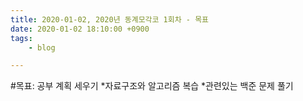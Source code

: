 ```yaml
---
title: 2020-01-02, 2020년 동계모각코 1회차 - 목표
date: 2020-01-02 18:10:00 +0900
tags:
    - blog

---
```


#목표: 공부 계획 세우기
  *자료구조와 알고리즘 복습
  *관련있는 백준 문제 풀기
